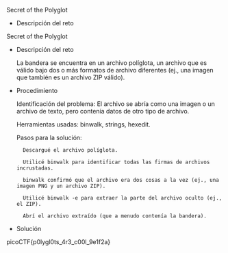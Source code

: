 Secret of the Polyglot

- Descripción del reto

Secret of the Polyglot

- Descripción del reto

    La bandera se encuentra en un archivo políglota, un archivo que es válido bajo dos o más formatos de archivo diferentes (ej., una imagen que también es un archivo ZIP válido).

- Procedimiento

    Identificación del problema: El archivo se abría como una imagen o un archivo de texto, pero contenía datos de otro tipo de archivo.

    Herramientas usadas: binwalk, strings, hexedit.

    Pasos para la solución:

        Descargué el archivo políglota.

        Utilicé binwalk para identificar todas las firmas de archivos incrustadas.

        binwalk confirmó que el archivo era dos cosas a la vez (ej., una imagen PNG y un archivo ZIP).

        Utilicé binwalk -e para extraer la parte del archivo oculto (ej., el ZIP).

        Abrí el archivo extraído (que a menudo contenía la bandera).

- Solución

picoCTF{p0lygl0ts_4r3_c00l_9e1f2a}

